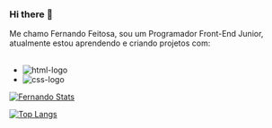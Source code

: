 ### Hi there :pencil:

Me chamo Fernando Feitosa, sou um Programador Front-End Junior, atualmente estou aprendendo e criando projetos com:
<br>
<br>

* <img src="https://img.shields.io/badge/HTML-239120?style=for-the-badge&logo=html5&logoColor=white" alt="html-logo"/>
 
* <img src="https://img.shields.io/badge/CSS-239120?&style=for-the-badge&logo=css3&logoColor=white" alt="css-logo"/>  


[![Fernando Stats](https://github-readme-stats.vercel.app/api?username=Fernando231-web)](https://github.com/anuraghazra/github-readme-stats)

[![Top Langs](https://github-readme-stats.vercel.app/api/top-langs/?username=Fernando231-web)](https://github.com/anuraghazra/github-readme-stats)
